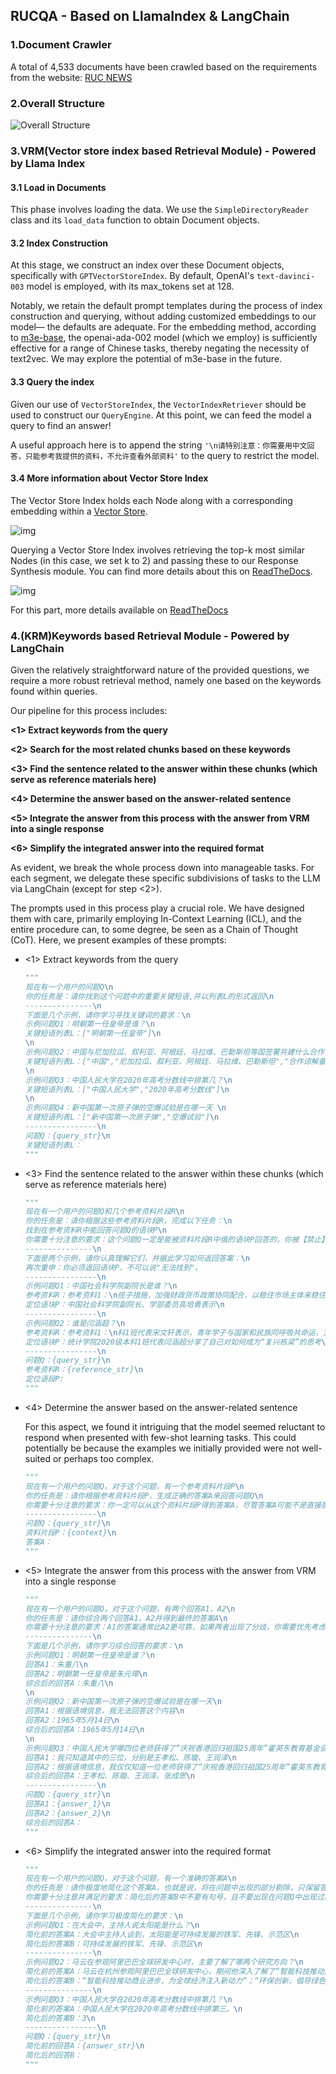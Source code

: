 ## RUCQA - Based on LlamaIndex & LangChain 

### 1.Document Crawler

A total of 4,533 documents have been crawled based on the requirements from the website: [RUC NEWS](https://news.ruc.edu.cn/)

### 2.Overall Structure

![Overall Structure](https://github.com/RanchiZhao/RUCQA/raw/main/img-folder/Overall_Structure.png)

### 3.VRM(Vector store index based Retrieval Module) - Powered by Llama Index

#### 3.1 Load in Documents

This phase involves loading the data. We use the `SimpleDirectoryReader` class and its `load_data` function to obtain Document objects.

#### 3.2 Index Construction

At this stage, we construct an index over these Document objects, specifically with `GPTVectorStoreIndex`. By default, OpenAI's `text-davinci-003` model is employed, with its max_tokens set at 128.

Notably, we retain the default prompt templates during the process of index construction and querying, without adding customized embeddings to our model— the defaults are adequate. For the embedding method, according to [m3e-base](https://huggingface.co/moka-ai/m3e-base), the openai-ada-002 model (which we employ) is sufficiently effective for a range of Chinese tasks, thereby negating the necessity of text2vec. We may explore the potential of m3e-base in the future.

#### 3.3 Query the index

Given our use of `VectorStoreIndex`, the `VectorIndexRetriever` should be used to construct our `QueryEngine`. At this point, we can feed the model a query to find an answer!

A useful approach here is to append the string `'\n请特别注意：你需要用中文回答，只能参考我提供的资料，不允许查看外部资料'` to the query to restrict the model.

#### 3.4 More information about Vector Store Index

The Vector Store Index holds each Node along with a corresponding embedding within a [Vector Store](https://gpt-index.readthedocs.io/en/latest/how_to/integrations/vector_stores.html#vector-store-index).

![img](https://gpt-index.readthedocs.io/en/latest/_images/vector_store.png)

Querying a Vector Store Index involves retrieving the top-k most similar Nodes (in this case, we set k to 2) and passing these to our Response Synthesis module. You can find more details about this on [ReadTheDocs](https://gpt-index.readthedocs.io/en/latest/).

![img](https://gpt-index.readthedocs.io/en/latest/_images/vector_store_query.png)

For this part, more details available on [ReadTheDocs](https://gpt-index.readthedocs.io/en/latest/)

### 4.(KRM)Keywords based Retrieval Module - Powered by LangChain 

Given the relatively straightforward nature of the provided questions, we require a more robust retrieval method, namely one based on the keywords found within queries.

Our pipeline for this process includes:

**<1> Extract keywords from the query**

**<2> Search for the most related chunks based on these keywords**

**<3> Find the sentence related to the answer within these chunks (which serve as reference materials here)**

**<4> Determine the answer based on the answer-related sentence**

**<5> Integrate the answer from this process with the answer from VRM into a single response**

**<6> Simplify the integrated answer into the required format**

As evident, we break the whole process down into manageable tasks. For each segment, we delegate these specific subdivisions of tasks to the LLM via LangChain (except for step <2>).

The prompts used in this process play a crucial role. We have designed them with care, primarily employing In-Context Learning (ICL), and the entire procedure can, to some degree, be seen as a Chain of Thought (CoT). Here, we present examples of these prompts:

- <1> Extract keywords from the query

  ```python
  """
  现在有一个用户的问题Q\n
  你的任务是：请你找到这个问题中的重要关键短语,并以列表L的形式返回\n
  ---------------\n
  下面是几个示例，请你学习寻找关键词的要求：\n
  示例问题Q1：明朝第一任皇帝是谁？\n
  关键短语列表L：["明朝第一任皇帝"]\n
  \n
  示例问题Q2：中国与尼加拉瓜、叙利亚、阿根廷、马拉维、巴勒斯坦等国签署共建什么合作谅解备忘录\n
  关键短语列表L：["中国","尼加拉瓜、叙利亚、阿根廷、马拉维、巴勒斯坦","合作谅解备忘录"]\n
  \n
  示例问题Q3：中国人民大学在2020年高考分数线中排第几？\n
  关键短语列表L：["中国人民大学","2020年高考分数线"]\n
  \n
  示例问题Q4：新中国第一次原子弹的空爆试验是在哪一天 \n
  关键短语列表L：["新中国第一次原子弹","空爆试验"]\n
  ----------------\n
  问题Q：{query_str}\n
  关键短语列表L：
  """
  ```

- <3> Find the sentence related to the answer within these chunks (which serve as reference materials here)

  ```python
  """
  现在有一个用户的问题Q和几个参考资料片段R\n
  你的任务是：请你根据这些参考资料片段R，完成以下任务：\n
  找到在参考资料R中能回答问题Q的语块P\n
  你需要十分注意的要求：这个问题Q一定是能被资料片段R中俄的语块P回答的，你被【禁止】无法找到能够回答问题Q的语块P，你必须找到语块P，请一步一步地认真思考。\n
  ---------------\n
  下面是两个示例，请你认真理解它们，并据此学习如何返回答案：\n
  再次重申：你必须返回语块P，不可以说"无法找到"。
  ----------------\n
  示例问题Q1：中国社会科学院副院长是谁？\n
  参考资料R：参考资料1：\n揽子措施，加强财政货币政策协同配合，以稳住市场主体来稳住经济大盘，促进稳增长、保就业。近期，中央围绕稳定稳住经济大盘做出一系列部署。“无论是稳增长，还是保就业，我们都有多种政策选择。总的来说，我国宏观政策工具箱的储备是相对充裕的，要确保把政策配置和政策操作发力点放在稳住市场主体上。”中国社会科学院副院长、党组成员、学部委员高培勇表示。统计显示，截至4月底，我国实有市场主体1.58亿户，为稳住宏观经济基本盘提供了强有力的微观基础。“市场主体是国民经济的根基之所在，经济发展的动力就在于市场主体。稳住经济大盘的实质就是稳住市场主体，把市场主体经济\n
  定位语块P：中国社会科学院副院长、学部委员高培勇表示\n
  ----------------\n
  示例问题Q2：谁是闫涵超？\n
  参考资料R：参考资料1：\n科1班代表宋文轩表示，青年学子与国家和民族同呼吸共命运，立足新时代新征程，要做毛泽东同志所说的“革命的先锋队”“脚踏实地、富于实际精神的先锋分子”，担当起“复兴栋梁、强国先锋”的重任。统计学院2020级本科1班代表闫涵超分享了自己对如何成为“复兴栋梁”的思考，他认为青年学生应当关注时代现实，关注时代需求，积极参与创新与社会实践活动，在深刻的社会实践中以“数据”视角和思维发挥自身价值，立志民族复兴\n为一名人大教职工，不仅要在日常教学科研中提高站位、扩大格局，更要在特殊时期冲锋向前、凝心聚力，为打赢疫情防控攻坚战贡献力量，践行“党办的大学让党放心，人民的大学不负人民”\n参考资料2：\n表闫涵超分享了自己对如何成为“复兴栋梁”的思考，他认为青年学生应当关注时代现实，关注时代需求，积极参与创新与社会实践活动，在深刻的社会实践中以“数据”视角和思维发挥自身价\n
  定位语块P：统计学院2020级本科1班代表闫涵超分享了自己对如何成为“复兴栋梁”的思考\n
  ----------------\n
  问题Q：{query_str}\n
  参考资料R：{reference_str}\n
  定位语段P:
  """
  ```

- <4> Determine the answer based on the answer-related sentence

  For this aspect, we found it intriguing that the model seemed reluctant to respond when presented with few-shot learning tasks. This could potentially be because the examples we initially provided were not well-suited or perhaps too complex.

  ```python
  """
  现在有一个用户的问题Q，对于这个问题，有一个参考资料片段P\n
  你的任务是：请你根据参考资料片段P，生成正确的答案A来回答问题Q\n
  你需要十分注意的要求：你一定可以从这个资料片段P得到答案A，尽管答案A可能不是直接就能得到，因此你需要一步一步地思考。你被【禁止】无法得到能够回答问题Q的答案A\n
  ----------------\n
  问题Q：{query_str}\n
  资料片段P：{context}\n
  答案A：
  """
  ```

- <5> Integrate the answer from this process with the answer from VRM into a single response

  ```python
  """
  现在有一个用户的问题Q，对于这个问题，有两个回答A1，A2\n
  你的任务是：请你综合两个回答A1，A2并得到最终的答案A\n
  你需要十分注意的要求：A1的答案通常比A2更可靠，如果两者出现了分歧，你需要优先考虑A1；如果A1没有回答出有价值的回答，你需要参考A2;如果A1，A2给出了没有分歧的回答，你需要综合两者的回答给出答案\n
  ---------------\n
  下面是几个示例，请你学习综合回答的要求：\n
  示例问题Q1：明朝第一任皇帝是谁？\n
  回答A1：朱重八\n
  回答A2：明朝第一任皇帝是朱元璋\n
  综合后的回答A：朱重八\n
  \n
  示例问题Q2：新中国第一次原子弹的空爆试验是在哪一天\n
  回答A1：根据语境信息，我无法回答这个内容\n
  回答A2：1965年5月14日\n
  综合后的回答A：1965年5月14日\n
  \n
  示例问题Q3：中国人民大学哪四位老师获得了“庆祝香港回归祖国25周年”霍英东教育基金会第18届高等院校青年科学奖和教育教学奖？\n
  回答A1：我只知道其中的三位，分别是王孝松、陈璇、王润泽\n
  回答A2：根据语境信息，我仅仅知道一位老师获得了“庆祝香港回归祖国25周年”霍英东教育基金会第18届高等院校教育教学奖，那就是张成思\n
  综合后的回答A：王孝松、陈璇、王润泽、张成思\n
  ----------------\n
  问题Q：{query_str}\n
  回答A1：{answer_1}\n
  回答A2：{answer_2}\n
  综合后的回答A：
  """
  ```

- <6> Simplify the integrated answer into the required format

  ```python
  """
  现在有一个用户的问题Q，对于这个问题，有一个准确的答案A\n
  你的任务是：请你极度地简化这个答案A，也就是说，将在问题中出现的部分剔除，只保留答案部分\n
  你需要十分注意并满足的要求：简化后的答案B中不要有句号，且不要出现在问题Q中出现过的内容，但不能丢失其余的关键信息,且如果是数字类型，直接返回阿拉伯数字\n
  ---------------\n
  下面是几个示例，请你学习极度简化的要求：\n
  示例问题Q1：在大会中，主持人说太阳能是什么？\n
  简化前的答案A：大会中主持人谈到，太阳能是可持续发展的铁军、先锋、示范区\n
  简化后的答案B：可持续发展的铁军、先锋、示范区\n
  ---------------\n
  示例问题Q2：马云在参观阿里巴巴全球研发中心时，主要了解了哪两个研究方向？\n
  简化前的答案A：马云在杭州参观阿里巴巴全球研发中心，期间他深入了解了“智能科技推动商业进步，为全球经济注入新动力”和“环保创新，倡导绿色可持续发展”的两大研究方向。\n
  简化后的答案B：“智能科技推动商业进步，为全球经济注入新动力”；“环保创新，倡导绿色可持续发展”\n
  ---------------\n
  示例问题Q3：中国人民大学在2020年高考分数线中排第几？\n
  简化前的答案A：中国人民大学在2020年高考分数线中排第三。\n
  简化后的答案B：3\n
  ----------------\n
  问题Q：{query_str}\n
  简化前的回答A：{answer_str}\n
  简化后的回答B：
  """
  ```

  

